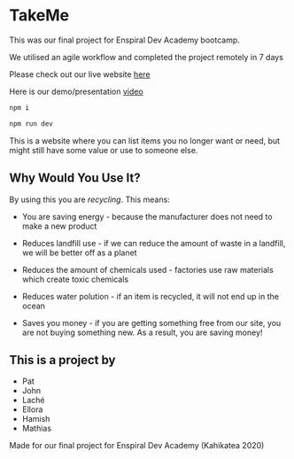 # TakeMe

This was our final project for Enspiral Dev Academy bootcamp.

We utilised an agile workflow and completed the project remotely in 7 days

Please check out our live website [here](https://take-me-nz.herokuapp.com/)

Here is our demo/presentation [video](https://www.youtube.com/watch?v=OqsuW7X4HJ4)


```sh
npm i
```

```sh
npm run dev
```


This is a website where you can list items you no longer want or need, but might still have some value or use to someone else.

## Why Would You Use It?

By using this you are *recycling*. This means:

* You are saving energy - because the manufacturer does not need to make a new product

* Reduces landfill use - if we can reduce the amount of waste in a landfill, we will be better off as a planet

* Reduces the amount of chemicals used - factories use raw materials which create toxic chemicals

* Reduces water polution - if an item is recycled, it will not end up in the ocean

* Saves you money - if you are getting something free from our site, you are not buying something new. As a result, you are saving money!

## This is a project by 

* Pat
* John
* Laché
* Ellora
* Hamish
* Mathias

Made for our final project for Enspiral Dev Academy (Kahikatea 2020)
